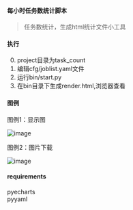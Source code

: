 #### 每小时任务数统计脚本
> 任务数统计，生成html统计文件小工具

#### 执行
0. project目录为task_count
1. 编辑cfg/joblist.yaml文件  
2. 运行bin/start.py
3. 在bin目录下生成render.html,浏览器查看

#### 图例
图例1：显示图  

![image](https://github.com/infaaf/pub_task2count/blob/master/imgs/1.png)  

图例2：图片下载  

![image](https://github.com/infaaf/pub_task2count/blob/master/imgs/2.png)  

#### requirements
pyecharts  
pyyaml